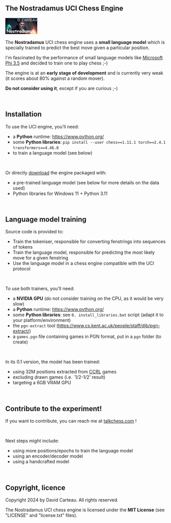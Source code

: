 ## The Nostradamus UCI Chess Engine

![Logo](/v0.1/nostradamus.jpg)

The **Nostradamus** UCI chess engine uses a **small language model** which is specially trained to predict the best move given a particular position.

I'm fascinated by the performance of small language models like [Microsoft Phi 3.5](https://huggingface.co/microsoft/Phi-3.5-mini-instruct) and decided to train one to play chess ;-)

The engine is at an **early stage of development** and is currently very weak (it scores about 80% against a random mover).

**Do not consider using it**, except if you are curious ;-)

<br/>

## Installation

To use the UCI engine, you'll need:
- a **Python** runtime: https://www.python.org/
- some **Python libraries**: `pip install --user chess==1.11.1 torch==2.4.1 transformers==4.46.0`
- to train a language model (see below)

<br/>

Or directly [download](https://www.orionchess.com/download/Nostradamus-v0.1.zip) the engine packaged with:
- a pre-trained language model (see below for more details on the data used)
- Python libraries for Windows 11 + Python 3.11

<br/>

## Language model training

Source code is provided to:

- Train the tokeniser, responsible for converting fenstrings into sequences of tokens
- Train the language model, responsible for predicting the most likely move for a given fenstring
- Use the language model in a chess engine compatible with the UCI protocol

<br/>

To use both trainers, you'll need:

- a **NVIDIA GPU** (do not consider training on the CPU, as it would be very slow)
- a **Python** runtime: https://www.python.org/
- some **Python libraries**: see `0. install_libraries.bat` script (adapt it to your platform/environment)
- the `pgn-extract` tool (https://www.cs.kent.ac.uk/people/staff/djb/pgn-extract/)
- a `games.pgn` file containing games in PGN format, put in a `pgn` folder (to create)

<br/>

In its 0.1 version, the model has been trained:
- using 32M positions extracted from [CCRL](https://www.computerchess.org.uk/ccrl/) games
- excluding drawn games (i.e. `1/2-1/2' result)
- targeting a 6GB VRAM GPU

<br/>

## Contribute to the experiment!

If you want to contribute, you can reach me at [talkchess.com](https://www.talkchess.com) !

<br/>

Next steps might include:
- using more positions/epochs to train the language model
- using an encoder/decoder model
- using a handcrafted model

<br/>

## Copyright, licence

Copyright 2024 by David Carteau. All rights reserved.

The Nostradamus UCI chess engine is licensed under the **MIT License** (see "LICENSE" and "license.txt" files).
